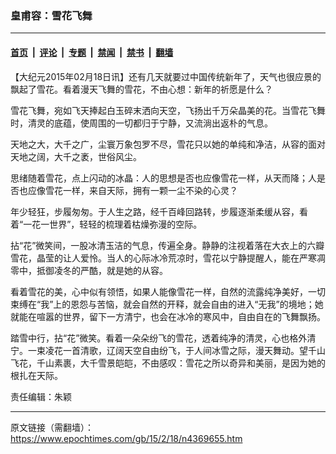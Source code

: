 ### 皇甫容：雪花飞舞

---

#### [首页](../../../..?n4369655) &nbsp;|&nbsp; [评论](../../../../../epoch-comment?n4369655) &nbsp;|&nbsp; [专题](../../../../../epoch-special?n4369655) &nbsp;|&nbsp; [禁闻](../../../../../epoch-news?n4369655) &nbsp;|&nbsp; [禁书](../../../../../books?n4369655) &nbsp;|&nbsp; [翻墙](https://github.com/gfw-breaker/nogfw/blob/master/README.md?n4369655)


<div class="post_content" id="artbody" itemprop="articleBody">
 <!-- article content begin -->
 <p>
  【大纪元2015年02月18日讯】还有几天就要过中国传统新年了，天气也很应景的飘起了雪花。看着漫天飞舞的雪花，不由心想：新年的祈愿是什么？
 </p>
 <p>
  雪花飞舞，宛如飞天捧起白玉碎末洒向天空，飞扬出千万朵晶美的花。当雪花飞舞时，清灵的底蕴，使周围的一切都归于宁静，又流淌出返朴的气息。
 </p>
 <p>
  天地之大，大千之广，尘寰万象包罗不尽，雪花只以她的单纯和净洁，从容的面对天地之阔，大千之袤，世俗风尘。
 </p>
 <p>
  思绪随着雪花，点上闪动的冰晶：人的思想是否也应像雪花一样，从天而降；人是否也应像雪花一样，来自天际，拥有一颗一尘不染的心灵？
 </p>
 <p>
  年少轻狂，步履匆匆。于人生之路，经千百峰回路转，步履逐渐柔缓从容，看着“一花一世界”，轻轻的梳理着枯燥弥漫的空际。
 </p>
 <p>
  拈“花”微笑间，一股冰清玉洁的气息，传遍全身。静静的注视着落在大衣上的六瓣雪花，晶莹的让人爱怜。当人的心际冰冷荒凉时，雪花以宁静提醒人，能在严寒凋零中，抵御凌冬的严酷，就是她的从容。
 </p>
 <p>
  看着雪花的美，心中似有领悟，如果人能像雪花一样，自然的流露纯净美好，一切束缚在“我”上的恩怨与苦恼，就会自然的开释，就会自由的进入“无我”的境地；她就能在喧嚣的世界，留下一方清宁，也会在冰冷的寒风中，自由自在的飞舞飘扬。
 </p>
 <p>
  踏雪中行，拈“花”微笑。看着一朵朵纷飞的雪花，透着纯净的清灵，心也格外清宁。一束凌花一首清歌，辽阔天空自由纷飞，于人间冰雪之际，漫天舞动。望千山飞花，千山素裹，大千雪景皑皑，不由感叹：雪花之所以奇异和美丽，是因为她的根扎在天际。
 </p>
 <p>
  责任编辑：朱颖
 </p>
 <p>
  <!-- article content end -->
  <div id="below_article_ad">
  </div>
 </p>
</div>


---

原文链接（需翻墙）：https://www.epochtimes.com/gb/15/2/18/n4369655.htm